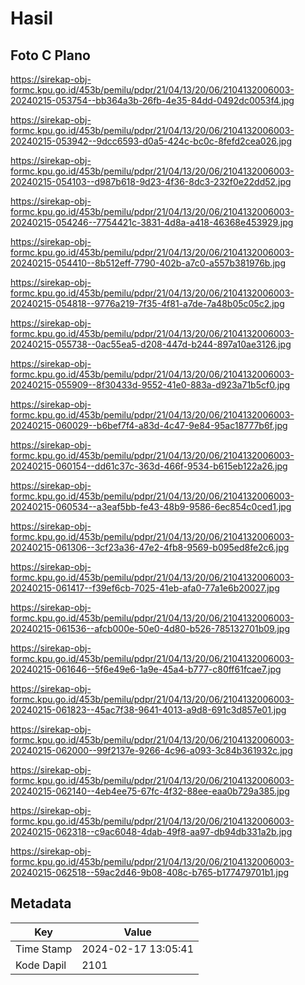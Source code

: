# Hasil

## Foto C Plano

https://sirekap-obj-formc.kpu.go.id/453b/pemilu/pdpr/21/04/13/20/06/2104132006003-20240215-053754--bb364a3b-26fb-4e35-84dd-0492dc0053f4.jpg

https://sirekap-obj-formc.kpu.go.id/453b/pemilu/pdpr/21/04/13/20/06/2104132006003-20240215-053942--9dcc6593-d0a5-424c-bc0c-8fefd2cea026.jpg

https://sirekap-obj-formc.kpu.go.id/453b/pemilu/pdpr/21/04/13/20/06/2104132006003-20240215-054103--d987b618-9d23-4f36-8dc3-232f0e22dd52.jpg

https://sirekap-obj-formc.kpu.go.id/453b/pemilu/pdpr/21/04/13/20/06/2104132006003-20240215-054246--7754421c-3831-4d8a-a418-46368e453929.jpg

https://sirekap-obj-formc.kpu.go.id/453b/pemilu/pdpr/21/04/13/20/06/2104132006003-20240215-054410--8b512eff-7790-402b-a7c0-a557b381976b.jpg

https://sirekap-obj-formc.kpu.go.id/453b/pemilu/pdpr/21/04/13/20/06/2104132006003-20240215-054818--9776a219-7f35-4f81-a7de-7a48b05c05c2.jpg

https://sirekap-obj-formc.kpu.go.id/453b/pemilu/pdpr/21/04/13/20/06/2104132006003-20240215-055738--0ac55ea5-d208-447d-b244-897a10ae3126.jpg

https://sirekap-obj-formc.kpu.go.id/453b/pemilu/pdpr/21/04/13/20/06/2104132006003-20240215-055909--8f30433d-9552-41e0-883a-d923a71b5cf0.jpg

https://sirekap-obj-formc.kpu.go.id/453b/pemilu/pdpr/21/04/13/20/06/2104132006003-20240215-060029--b6bef7f4-a83d-4c47-9e84-95ac18777b6f.jpg

https://sirekap-obj-formc.kpu.go.id/453b/pemilu/pdpr/21/04/13/20/06/2104132006003-20240215-060154--dd61c37c-363d-466f-9534-b615eb122a26.jpg

https://sirekap-obj-formc.kpu.go.id/453b/pemilu/pdpr/21/04/13/20/06/2104132006003-20240215-060534--a3eaf5bb-fe43-48b9-9586-6ec854c0ced1.jpg

https://sirekap-obj-formc.kpu.go.id/453b/pemilu/pdpr/21/04/13/20/06/2104132006003-20240215-061306--3cf23a36-47e2-4fb8-9569-b095ed8fe2c6.jpg

https://sirekap-obj-formc.kpu.go.id/453b/pemilu/pdpr/21/04/13/20/06/2104132006003-20240215-061417--f39ef6cb-7025-41eb-afa0-77a1e6b20027.jpg

https://sirekap-obj-formc.kpu.go.id/453b/pemilu/pdpr/21/04/13/20/06/2104132006003-20240215-061536--afcb000e-50e0-4d80-b526-785132701b09.jpg

https://sirekap-obj-formc.kpu.go.id/453b/pemilu/pdpr/21/04/13/20/06/2104132006003-20240215-061646--5f6e49e6-1a9e-45a4-b777-c80ff61fcae7.jpg

https://sirekap-obj-formc.kpu.go.id/453b/pemilu/pdpr/21/04/13/20/06/2104132006003-20240215-061823--45ac7f38-9641-4013-a9d8-691c3d857e01.jpg

https://sirekap-obj-formc.kpu.go.id/453b/pemilu/pdpr/21/04/13/20/06/2104132006003-20240215-062000--99f2137e-9266-4c96-a093-3c84b361932c.jpg

https://sirekap-obj-formc.kpu.go.id/453b/pemilu/pdpr/21/04/13/20/06/2104132006003-20240215-062140--4eb4ee75-67fc-4f32-88ee-eaa0b729a385.jpg

https://sirekap-obj-formc.kpu.go.id/453b/pemilu/pdpr/21/04/13/20/06/2104132006003-20240215-062318--c9ac6048-4dab-49f8-aa97-db94db331a2b.jpg

https://sirekap-obj-formc.kpu.go.id/453b/pemilu/pdpr/21/04/13/20/06/2104132006003-20240215-062518--59ac2d46-9b08-408c-b765-b177479701b1.jpg


## Metadata

| Key        | Value               |
| ---------- | ------------------- |
| Time Stamp | 2024-02-17 13:05:41 |
| Kode Dapil | 2101                |



